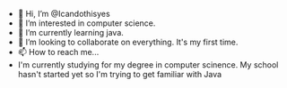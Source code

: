 - 👋 Hi, I’m @Icandothisyes 
- 👀 I’m interested in computer science.
- 🌱 I’m currently learning java.
- 💞️ I’m looking to collaborate on everything. It's my first time.
- 📫 How to reach me...
- I'm currently studying for my degree in computer scinence. My school hasn't started yet so I'm trying to get familiar with Java
<!---
Icandothisyes/Icandothisyes is a ✨ special ✨ repository because its `README.md` (this file) appears on your GitHub profile.
You can click the Preview link to take a look at your changes.
--->
